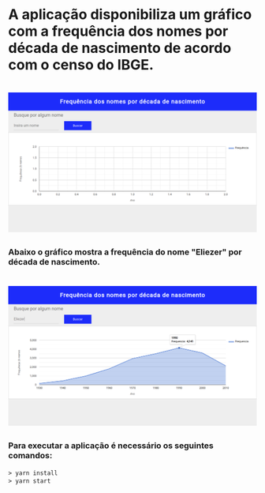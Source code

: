 <h1>A aplicação disponibiliza um gráfico com a frequência dos nomes por década de nascimento de acordo com o censo do IBGE.</h1>

<h1>
  <img src='./assets/printApp.png' />
</h1>

<h3>Abaixo o gráfico mostra a frequência do nome "Eliezer" por década de nascimento.</h3>

<h1>
  <img src='./assets/printChart.png' />
</h1>

<h3>Para executar a aplicação é necessário os seguintes comandos:</h3>

```
> yarn install
> yarn start
```
